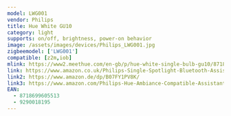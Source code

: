 ```yaml
---
model: LWG001
vendor: Philips
title: Hue White GU10
category: light
supports: on/off, brightness, power-on behavior
image: /assets/images/devices/Philips_LWG001.jpg
zigbeemodel: ['LWG001'] 
compatible: [z2m,iob]
mlink: https://www2.meethue.com/en-gb/p/hue-white-single-bulb-gu10/8718699605513
link: https://www.amazon.co.uk/Philips-Single-Spotlight-Bluetooth-Assistant/dp/B07SS37HPV
link2: https://www.amazon.de/dp/B07FY1PV8K/
link3: https://www.amazon.com/Philips-Hue-Ambiance-Compatible-Assistant/dp/B01N2HM4Y9
EAN: 
  - 8718699605513
  - 9290018195
---
```


